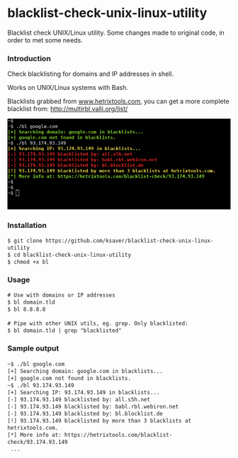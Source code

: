 # blacklist-check-unix-linux-utility
Blacklist check UNIX/Linux utility. Some changes made to original code, in order to met some needs.

### Introduction

Check blacklisting for domains and IP addresses in shell.

Works on UNIX/Linux systems with Bash.

Blacklists grabbed from www.hetrixtools.com, you can get a more complete blacklist from: http://multirbl.valli.org/list/

![ScreenShot](bl.png)

### Installation
    $ git clone https://github.com/ksaver/blacklist-check-unix-linux-utility
    $ cd blacklist-check-unix-linux-utility
    $ chmod +x bl

### Usage

	# Use with domains or IP addresses
	$ bl domain.tld
	$ bl 8.8.8.8
    
	# Pipe with other UNIX utils, eg. grep. Only blacklisted:
	$ bl domain.tld | grep "blacklisted"

### Sample output

	~$ ./bl google.com
	[+] Searching domain: google.com in blacklists...
	[+] google.com not found in blacklists.
	~$ ./bl 93.174.93.149 
	[+] Searching IP: 93.174.93.149 in blacklists...
	[-] 93.174.93.149 blacklisted by: all.s5h.net
	[-] 93.174.93.149 blacklisted by: babl.rbl.webiron.net
	[-] 93.174.93.149 blacklisted by: bl.blocklist.de
	[!] 93.174.93.149 blacklisted by more than 3 blacklists at hetrixtools.com.
	[*] More info at: https://hetrixtools.com/blacklist-check/93.174.93.149
	 ...

